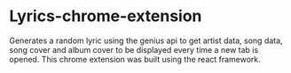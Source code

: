 # Lyrics-chrome-extension

Generates a random lyric using the genius api to get artist data, song data, song cover and album cover to be displayed every time a new tab is opened. This chrome extension was built using the react framework. 
